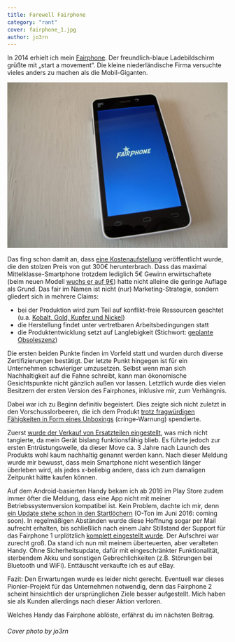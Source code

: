 ```yaml
---
title: Farewell Fairphone
category: "rant"
cover: fairphone_1.jpg
author: jo3rn
---
```


In 2014 erhielt ich mein [Fairphone](https://www.fairphone.com/). Der freundlich-blaue Ladebildschirm grüßte mit „start a movement“. Die kleine niederländische Firma versuchte vieles anders zu machen als die Mobil-Giganten.

![Das Fairphone 1](./fairphone_1.jpg)

Das fing schon damit an, dass [eine Kostenaufstellung](https://www.fairphone.com/de/2013/09/12/costbreakdown/) veröffentlicht wurde, die den stolzen Preis von gut 300€ herunterbrach. Dass das maximal Mittelklasse-Smartphone trotzdem lediglich 5€ Gewinn erwirtschaftete (beim neuen Modell [wuchs er auf 9€](https://www.fairphone.com/de/2015/09/09/cost-breakdown-of-the-fairphone-2/)) hatte nicht alleine die geringe Auflage als Grund. Das fair im Namen ist nicht (nur) Marketing-Strategie, sondern gliedert sich in mehrere Claims:

- bei der Produktion wird zum Teil auf konflikt-freie Ressourcen geachtet (u.a. [Kobalt, Gold, Kupfer und Nickel](https://www.fairphone.com/en/2017/05/04/zooming-in-10-materials-and-their-supply-chains/))
- die Herstellung findet unter vertretbaren Arbeitsbedingungen statt
- die Produktentwicklung setzt auf Langlebigkeit (Stichwort: [geplante Obsoleszenz](https://de.wikipedia.org/wiki/Geplante_Obsoleszenz))

Die ersten beiden Punkte finden im Vorfeld statt und wurden durch diverse Zertifizierungen bestätigt. Der letzte Punkt hingegen ist für ein Unternehmen schwieriger umzusetzen. Selbst wenn man sich Nachhaltigkeit auf die Fahne schreibt, kann man ökonomische Gesichtspunkte nicht gänzlich außen vor lassen. Letztlich wurde dies vielen Besitzern der ersten Version des Fairphones, inklusive mir, zum Verhängnis.

Dabei war ich zu Beginn definitiv begeistert. Dies zeigte sich nicht zuletzt in den Vorschusslorbeeren, die ich dem Produkt [trotz fragwürdigen Fähigkeiten in Form eines Unboxings](https://www.youtube.com/watch?v=EqgBy3XlfR4) (cringe-Warnung) spendierte.

Zuerst [wurde der Verkauf von Ersatzteilen eingestellt](https://www.fairphone.com/en/2017/07/20/why-we-had-to-stop-supporting-the-fairphone-1/), was mich nicht tangierte, da mein Gerät bislang funktionsfähig blieb. Es führte jedoch zur ersten Entrüstungswelle, da dieser Move ca. 3 Jahre nach Launch des Produkts wohl kaum nachhaltig genannt werden kann. Nach dieser Meldung wurde mir bewusst, dass mein Smartphone nicht wesentlich länger überleben wird, als jedes x-beliebig andere, dass ich zum damaligen Zeitpunkt hätte kaufen können.

Auf dem Android-basierten Handy bekam ich ab 2016 im Play Store zudem immer öfter die Meldung, dass eine App nicht mit meiner Betriebssystemversion kompatibel ist. Kein Problem, dachte ich mir, denn [ein Update stehe schon in den Startlöchern](https://www.fairphone.com/de/2016/06/30/fairphone-1-upgrade-to-android-kitkat-4-4-coming-soon/) (O-Ton im Juni 2016: coming soon). In regelmäßigen Abständen wurde diese Hoffnung sogar per Mail aufrecht erhalten, bis schließlich nach einem Jahr Stillstand der Support für das Fairphone 1 urplötzlich [komplett eingestellt wurde](https://forum.fairphone.com/t/latest-news-11-07-2017-and-faq-fairphone-1-kitkat-4-4-4-update/23037). Der Aufschrei war zurecht groß. Da stand ich nun mit meinem überteuerten, aber veralteten Handy. Ohne Sicherheitsupdate, dafür mit eingeschränkter Funktionalität, sterbendem Akku und sonstigen Gebrechlichkeiten (z.B. Störungen bei Bluetooth und WiFi). Enttäuscht verkaufte ich es auf eBay.

Fazit: Den Erwartungen wurde es leider nicht gerecht. Eventuell war dieses Pionier-Projekt für das Unternehmen notwendig, denn das Fairphone 2 scheint hinsichtlich der ursprünglichen Ziele besser aufgestellt. Mich haben sie als Kunden allerdings nach dieser Aktion verloren.

Welches Handy das Fairphone ablöste, erfährst du im nächsten Beitrag.

###### Cover photo by jo3rn